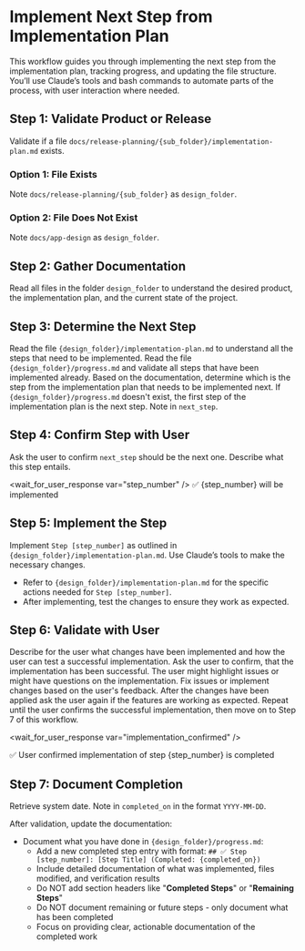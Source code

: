 # Implement Next Step from Implementation Plan

This workflow guides you through implementing the next step from the implementation plan, tracking progress, and updating the file structure. You’ll use Claude’s tools and bash commands to automate parts of the process, with user interaction where needed.

## Step 1: Validate Product or Release

Validate if a file `docs/release-planning/{sub_folder}/implementation-plan.md` exists.

### Option 1: File Exists

Note `docs/release-planning/{sub_folder}` as `design_folder`.

### Option 2: File Does Not Exist

Note `docs/app-design` as `design_folder`.

## Step 2: Gather Documentation

Read all files in the folder `design_folder` to understand the desired product, the implementation plan, and the current state of the project.

## Step 3: Determine the Next Step

Read the file `{design_folder}/implementation-plan.md` to understand all the steps that need to be implemented. Read the file `{design_folder}/progress.md` and validate all steps that have been implemented already. Based on the documentation, determine which is the step from the implementation plan that needs to be implemented next. If `{design_folder}/progress.md` doesn't exist, the first step of the implementation plan is the next step.
Note in `next_step`.

## Step 4: Confirm Step with User

Ask the user to confirm `next_step` should be the next one. Describe what this step entails.

<wait_for_user_response var="step_number" />
<log>✅ {step_number} will be implemented</log>

## Step 5: Implement the Step

Implement `Step [step_number]` as outlined in `{design_folder}/implementation-plan.md`. Use Claude’s tools to make the necessary changes.

- Refer to `{design_folder}/implementation-plan.md` for the specific actions needed for `Step [step_number]`.
- After implementing, test the changes to ensure they work as expected.

## Step 6: Validate with User

Describe for the user what changes have been implemented and how the user can test a successful implementation. Ask the user to confirm, that the implementation has been successful. The user might highlight issues or might have questions on the implementation. Fix issues or implement changes based on the user's feedback. After the changes have been applied ask the user again if the features are working as expected. Repeat until the user confirms the successful implementation, then move on to Step 7 of this workflow.

<wait_for_user_response var="implementation_confirmed" />

<if var="implementation_confirmed" equals="CONFIRM">
  <log>✅ User confirmed implementation of step {step_number} is completed</log>
</if>

## Step 7: Document Completion

Retrieve system date. Note in `completed_on` in the format `YYYY-MM-DD`.

After validation, update the documentation:

- Document what you have done in `{design_folder}/progress.md`:
  - Add a new completed step entry with format: `## ✅ Step [step_number]: [Step Title] (Completed: {completed_on})`
  - Include detailed documentation of what was implemented, files modified, and verification results
  - Do NOT add section headers like "**Completed Steps**" or "**Remaining Steps**"
  - Do NOT document remaining or future steps - only document what has been completed
  - Focus on providing clear, actionable documentation of the completed work
